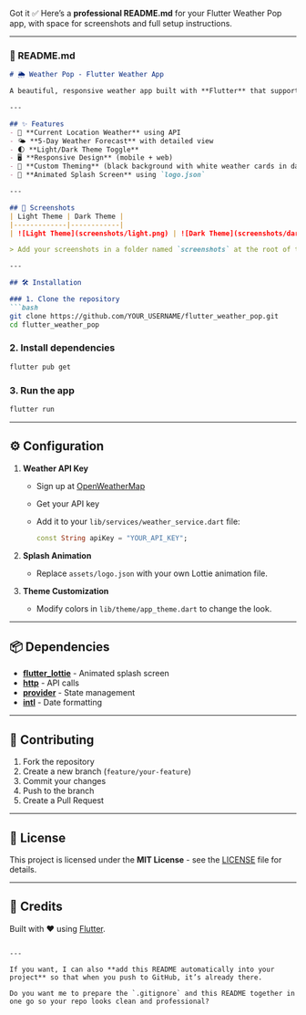 Got it ✅
Here’s a **professional README.md** for your Flutter Weather Pop app, with space for screenshots and full setup instructions.

---

### **📄 README.md**

````markdown
# 🌦️ Weather Pop - Flutter Weather App

A beautiful, responsive weather app built with **Flutter** that supports **light/dark themes**, animated splash screens, and 5-day forecasts. Perfectly optimized for both **mobile** and **web**.

---

## ✨ Features
- 📍 **Current Location Weather** using API
- 🌤 **5-Day Weather Forecast** with detailed view
- 🌓 **Light/Dark Theme Toggle**
- 🖥 **Responsive Design** (mobile + web)
- 🎨 **Custom Theming** (black background with white weather cards in dark mode)
- 🚀 **Animated Splash Screen** using `logo.json`

---

## 📸 Screenshots
| Light Theme | Dark Theme |
|-------------|------------|
| ![Light Theme](screenshots/light.png) | ![Dark Theme](screenshots/dark.png) |

> Add your screenshots in a folder named `screenshots` at the root of the project.

---

## 🛠️ Installation

### 1. Clone the repository
```bash
git clone https://github.com/YOUR_USERNAME/flutter_weather_pop.git
cd flutter_weather_pop
````

### 2. Install dependencies

```bash
flutter pub get
```

### 3. Run the app

```bash
flutter run
```

---

## ⚙️ Configuration

1. **Weather API Key**

   * Sign up at [OpenWeatherMap](https://openweathermap.org/api)
   * Get your API key
   * Add it to your `lib/services/weather_service.dart` file:

     ```dart
     const String apiKey = "YOUR_API_KEY";
     ```

2. **Splash Animation**

   * Replace `assets/logo.json` with your own Lottie animation file.

3. **Theme Customization**

   * Modify colors in `lib/theme/app_theme.dart` to change the look.

---

## 📦 Dependencies

* **[flutter\_lottie](https://pub.dev/packages/lottie)** - Animated splash screen
* **[http](https://pub.dev/packages/http)** - API calls
* **[provider](https://pub.dev/packages/provider)** - State management
* **[intl](https://pub.dev/packages/intl)** - Date formatting

---

## 🤝 Contributing

1. Fork the repository
2. Create a new branch (`feature/your-feature`)
3. Commit your changes
4. Push to the branch
5. Create a Pull Request

---

## 📜 License

This project is licensed under the **MIT License** - see the [LICENSE](LICENSE) file for details.

---

## 💙 Credits

Built with ❤️ using [Flutter](https://flutter.dev).

```

---

If you want, I can also **add this README automatically into your project** so that when you push to GitHub, it’s already there.  

Do you want me to prepare the `.gitignore` and this README together in one go so your repo looks clean and professional?
```
